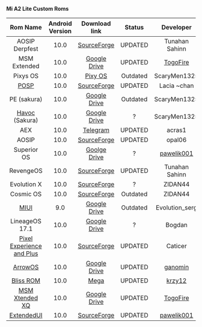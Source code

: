 **Mi A2 Lite Custom Roms**

|                           Rom Name                           | Android Version |                        Download link                         |  Status  |                          Developer                           | Official | Continues | OTA  |
| :----------------------------------------------------------: | :-------------: | :----------------------------------------------------------: | :------: | :----------------------------------------------------------: | :------: | :-------: | :--: |
|                        AOSIP Derpfest                        |      10.0       | [SourceForge](https://sourceforge.net/projects/tunahan-s-builds/files/daisy-builds/DerpFest/) | UPDATED  |                        Tunahan Sahinn                        |    ✔     |     ✔     |  ❌   |
|                         MSM Extended                         |      10.0       | [Google Drive](https://drive.google.com/open?id=114RoL6JAQs9p77w7GMXUP4ic4sAgKvX7) | UPDATED  | [TogoFire](https://forum.xda-developers.com/member.php?u=4230687) |    ❌     |     ❌     |  ❌   |
|                           Pixys OS                           |      10.0       | [Pixy OS](https://drive.google.com/file/d/1hdlfJRyg0zZbIGKsiec-WrkkGj37Ia4N/view?usp=drivesdk) | Outdated |                         ScaryMen1325                         |    ❌     |     ❌     |  ❌   |
| [POSP](https://forum.xda-developers.com/mi-a2-lite/development/9-0-potato-sauce-project-laciachan-t3953159) |      10.0       | [SourceForge](https://sourceforge.net/projects/posp/files/daisy/croquette/) | UPDATED  |                         Lacia ~chan                          |    ✔     |     ✔     |  ✔   |
|                         PE (sakura)                          |      10.0       | [Google Drive](https://drive.google.com/open?id=12HyekcUie94imlro5cZvSQ5Qk_q4CoJ5) | Outdated |                         ScaryMen1325                         |    ❌     |     ❌     |  ❌   |
| [Havoc](https://forum.xda-developers.com/redmi-6-pro/development/4-9-havoc-os-v2-6-t3942681) (Sakura) |      10.0       | [Google Drive](https://drive.google.com/open?id=1aBeAC6EjQqifJtDBOfGrbtx55J2r_xE6) |    ?     |                         ScaryMen1325                         |    ❌     |     ✔     |  ❌   |
|                             AEX                              |      10.0       |          [Telegram](https://t.me/newsmia2lite/256)           | UPDATED  |                            acras1                            |    ❌     |     ✔     |  ❌   |
|                            AOSIP                             |      10.0       | [SourceForge](https://sourceforge.net/projects/aosip-daisy-ota/files/builds/) | UPDATED  |                            opal06                            |    ❌     |     ✔     |  ❌   |
|                         Superior OS                          |      10.0       | [Goolge Drive](https://drive.google.com/open?id=1HuBdADxPoecHA7UtAvw_PHtgGYhV7XrG) |    ?     | [pawelik001](https://forum.xda-developers.com/member.php?u=8419529) |    ❌     |     ❌     |  ❌   |
|                          RevengeOS                           |      10.0       | [SourceForge](https://sourceforge.net/projects/tunahan-s-builds/files/daisy-builds/Revenge-Q/) | UPDATED  |                        Tunahan Sahinn                        |    ✔     |     ✔     |  ✔   |
|                         Evolution X                          |      10.0       | [SourceForge](https://sourceforge.net/projects/daisy1/files/rom/) |    ?     |                           ZIDAN44                            |    ❌     |     ?     |  ❌   |
|                          Cosmic OS                           |      10.0       | [SourceForge](https://sourceforge.net/projects/daisy1/files/rom/Cosmic-OS-v5.0-Quasar-daisy-20200124-2324-UNOFFICIAL.zip/download) | Outdated |                           ZIDAN44                            |    ❌     |     ❌     |  ❌   |
| [MIUI](https://forum.xda-developers.com/mi-a2-lite/development/9-miui-rom-t3960704) |       9.0       | [Google Drive](https://drive.google.com/drive/folders/1efZZvSwJ1pCKFgTAWi98CMQbdBdmwT09?usp=sharing) | Outdated |                        Evolution_serg                        |    ❌     |     ❌     |  ❌   |
|                        LineageOS 17.1                        |      10.0       | [Google Drive](https://drive.google.com/file/d/1yaMJSVFqmNyMDzOiokNtbOQ448C0Omsa/view?usp=sharing) |    ?     |                            Bogdan                            |    ❌     |     ❌     |  ❌   |
| [Pixel Experience and Plus](https://forum.xda-developers.com/mi-a2-lite/development/rom-pixel-experience-plus-t4069995) |      10.0       | [SourceForge](https://sourceforge.net/projects/fdoops-builds/files/) | UPDATED  |                           Caticer                            |    ❌     |     ✔     |  ❌   |
| [ArrowOS](https://forum.xda-developers.com/mi-a2-lite/development/rom-arrowos-v10-0-xiaomi-mi-a2-lite-t4072841) |      10.0       | [Google Drive](https://drive.google.com/drive/folders/1iYCf3K1pgHHPuF2FZLlg1caeptX8Jbtb) | UPDATED  | [ganomin](https://forum.xda-developers.com/member.php?u=9850043) |    ❌     |     ✔     |  ❌   |
| [Bliss ROM](https://forum.xda-developers.com/mi-a2-lite/development/10-0-bliss-rom-v12-5-xiaomi-mi-a2-lite-t4072705) |      10.0       | [Mega](https://mega.nz/#!7NFEECrR!GQawiMXLoAT2xufFqJ5QGjCPxThp2eCOEvuc-ATPyGY) | UPDATED  | [krzy12](https://forum.xda-developers.com/member.php?u=5938081) |    ❌     |     ✔     |  ❌   |
| [MSM Xtended XQ](https://forum.xda-developers.com/mi-a2-lite/development/stable-msm-xtended-xq-release-v6-0-t4063845) |      10.0       | [Google Drive](https://drive.google.com/file/d/1fE23XX-Sjg5S032OJFoBK27dsrR8Uin2/view) | UPDATED  | [TogoFire](https://forum.xda-developers.com/member.php?u=4230687) |    ❌     |     ✔     |  ❌   |
| [ExtendedUI](https://forum.xda-developers.com/mi-a2-lite/development/10-0-extendedui-xiaomi-mi-a2-lite-t4070989) |      10.0       | [SourceForge](https://sourceforge.net/projects/extendedui/files/daisy/) | UPDATED  | [pawelik001](https://forum.xda-developers.com/member.php?u=8419529) |    ✔     |     ✔     |  ?   |
